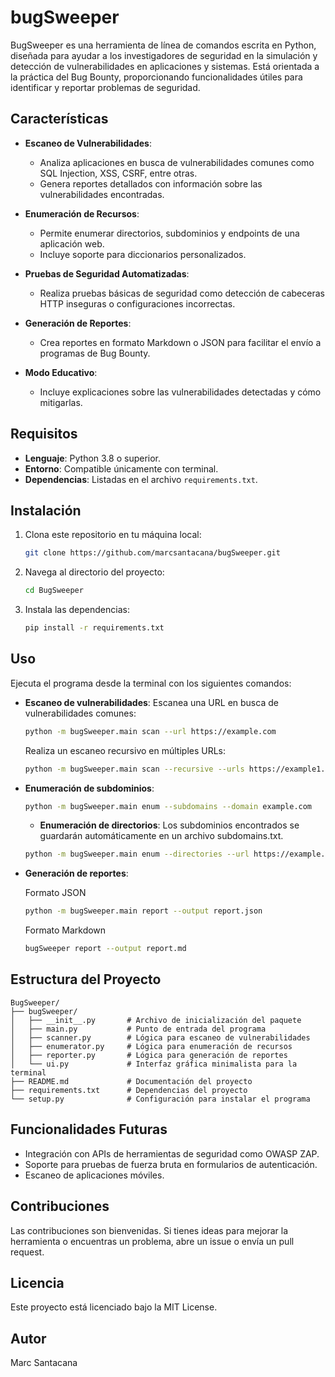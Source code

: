# bugSweeper

BugSweeper es una herramienta de línea de comandos escrita en Python, diseñada para ayudar a los investigadores de seguridad en la simulación y detección de vulnerabilidades en aplicaciones y sistemas. Está orientada a la práctica del Bug Bounty, proporcionando funcionalidades útiles para identificar y reportar problemas de seguridad.

## Características

- **Escaneo de Vulnerabilidades**:
  - Analiza aplicaciones en busca de vulnerabilidades comunes como SQL Injection, XSS, CSRF, entre otras.
  - Genera reportes detallados con información sobre las vulnerabilidades encontradas.

- **Enumeración de Recursos**:
  - Permite enumerar directorios, subdominios y endpoints de una aplicación web.
  - Incluye soporte para diccionarios personalizados.

- **Pruebas de Seguridad Automatizadas**:
  - Realiza pruebas básicas de seguridad como detección de cabeceras HTTP inseguras o configuraciones incorrectas.

- **Generación de Reportes**:
  - Crea reportes en formato Markdown o JSON para facilitar el envío a programas de Bug Bounty.

- **Modo Educativo**:
  - Incluye explicaciones sobre las vulnerabilidades detectadas y cómo mitigarlas.

## Requisitos

- **Lenguaje**: Python 3.8 o superior.
- **Entorno**: Compatible únicamente con terminal.
- **Dependencias**: Listadas en el archivo `requirements.txt`.

## Instalación

1. Clona este repositorio en tu máquina local:
   ```bash
   git clone https://github.com/marcsantacana/bugSweeper.git
   ```
2. Navega al directorio del proyecto:
   ```bash
   cd BugSweeper
   ```
3. Instala las dependencias:
   ```bash
   pip install -r requirements.txt
   ```

## Uso

Ejecuta el programa desde la terminal con los siguientes comandos:

- **Escaneo de vulnerabilidades**:
  Escanea una URL en busca de vulnerabilidades comunes:
  ```bash
  python -m bugSweeper.main scan --url https://example.com
  ```
  Realiza un escaneo recursivo en múltiples URLs:
  ```bash
  python -m bugSweeper.main scan --recursive --urls https://example1.com https://example2.com
  ```

- **Enumeración de subdominios**:
  ```bash
  python -m bugSweeper.main enum --subdomains --domain example.com
  ```

  - **Enumeración de directorios**:
  Los subdominios encontrados se guardarán automáticamente en un archivo subdomains.txt.
  ```bash
  python -m bugSweeper.main enum --directories --url https://example.com
  ```

- **Generación de reportes**:
  
  Formato JSON
  ```bash
  python -m bugSweeper.main report --output report.json
  ```
  Formato Markdown
  ```bash
  bugSweeper report --output report.md
  ```

## Estructura del Proyecto
```
BugSweeper/
├── bugSweeper/
│   ├── __init__.py       # Archivo de inicialización del paquete
│   ├── main.py           # Punto de entrada del programa
│   ├── scanner.py        # Lógica para escaneo de vulnerabilidades
│   ├── enumerator.py     # Lógica para enumeración de recursos
│   ├── reporter.py       # Lógica para generación de reportes
│   └── ui.py             # Interfaz gráfica minimalista para la terminal
├── README.md             # Documentación del proyecto
├── requirements.txt      # Dependencias del proyecto
└── setup.py              # Configuración para instalar el programa
```

## Funcionalidades Futuras

- Integración con APIs de herramientas de seguridad como OWASP ZAP.
- Soporte para pruebas de fuerza bruta en formularios de autenticación.
- Escaneo de aplicaciones móviles.

## Contribuciones

Las contribuciones son bienvenidas. Si tienes ideas para mejorar la herramienta o encuentras un problema, abre un issue o envía un pull request.

## Licencia

Este proyecto está licenciado bajo la MIT License.

## Autor

Marc Santacana
